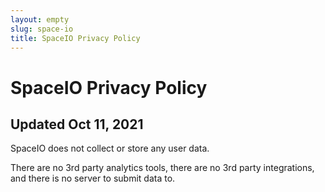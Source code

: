 ```yaml
---
layout: empty
slug: space-io
title: SpaceIO Privacy Policy
---
```


# SpaceIO Privacy Policy

## Updated Oct 11, 2021

SpaceIO does not collect or store any user data.

There are no 3rd party analytics tools, there are no 3rd party integrations, and
there is no server to submit data to.
